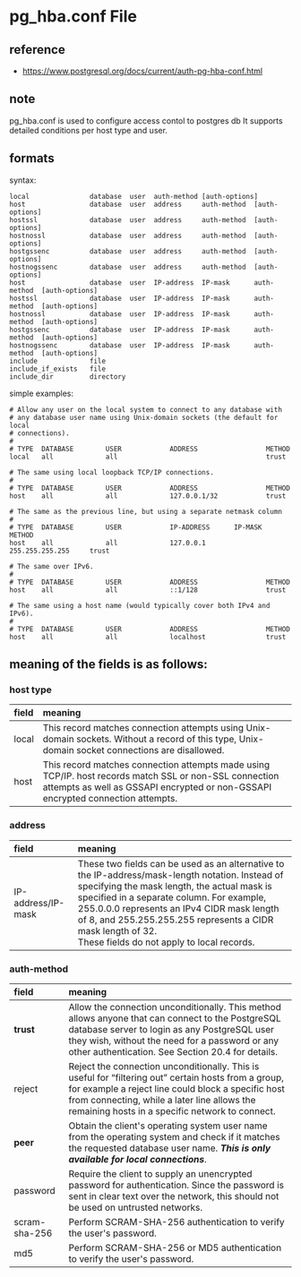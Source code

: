 # pg_hba.conf File

## reference
* https://www.postgresql.org/docs/current/auth-pg-hba-conf.html

## note
pg_hba.conf is used to configure access contol to postgres db
It supports detailed conditions per host type and user. 

## formats
syntax:
```plain
local               database  user  auth-method [auth-options]
host                database  user  address     auth-method  [auth-options]
hostssl             database  user  address     auth-method  [auth-options]
hostnossl           database  user  address     auth-method  [auth-options]
hostgssenc          database  user  address     auth-method  [auth-options]
hostnogssenc        database  user  address     auth-method  [auth-options]
host                database  user  IP-address  IP-mask      auth-method  [auth-options]
hostssl             database  user  IP-address  IP-mask      auth-method  [auth-options]
hostnossl           database  user  IP-address  IP-mask      auth-method  [auth-options]
hostgssenc          database  user  IP-address  IP-mask      auth-method  [auth-options]
hostnogssenc        database  user  IP-address  IP-mask      auth-method  [auth-options]
include             file
include_if_exists   file
include_dir         directory
```

simple examples:
```plain
# Allow any user on the local system to connect to any database with
# any database user name using Unix-domain sockets (the default for local
# connections).
#
# TYPE  DATABASE        USER            ADDRESS                 METHOD
local   all             all                                     trust

# The same using local loopback TCP/IP connections.
#
# TYPE  DATABASE        USER            ADDRESS                 METHOD
host    all             all             127.0.0.1/32            trust

# The same as the previous line, but using a separate netmask column
#
# TYPE  DATABASE        USER            IP-ADDRESS      IP-MASK             METHOD
host    all             all             127.0.0.1       255.255.255.255     trust

# The same over IPv6.
#
# TYPE  DATABASE        USER            ADDRESS                 METHOD
host    all             all             ::1/128                 trust

# The same using a host name (would typically cover both IPv4 and IPv6).
#
# TYPE  DATABASE        USER            ADDRESS                 METHOD
host    all             all             localhost               trust
```

## meaning of the fields is as follows:
### host type
|field|meaning|
|:---|:---|
|local|This record matches connection attempts using Unix-domain sockets. Without a record of this type, Unix-domain socket connections are disallowed.|
|host|This record matches connection attempts made using TCP/IP. host records match SSL or non-SSL connection attempts as well as GSSAPI encrypted or non-GSSAPI encrypted connection attempts.|

### address
|field|meaning|
|:---|:---|
|IP-address/IP-mask|    These two fields can be used as an alternative to the IP-address/mask-length notation. Instead of specifying the mask length, the actual mask is specified in a separate column. For example, 255.0.0.0 represents an IPv4 CIDR mask length of 8, and 255.255.255.255 represents a CIDR mask length of 32. <br> These fields do not apply to local records.|


### auth-method
|field|meaning|
|:---|:---|
|**trust**|Allow the connection unconditionally. This method allows anyone that can connect to the PostgreSQL database server to login as any PostgreSQL user they wish, without the need for a password or any other authentication. See Section 20.4 for details.|
|reject|Reject the connection unconditionally. This is useful for “filtering out” certain hosts from a group, for example a reject line could block a specific host from connecting, while a later line allows the remaining hosts in a specific network to connect.|
|**peer**|Obtain the client's operating system user name from the operating system and check if it matches the requested database user name. ***This is only available for local connections***.|
password|Require the client to supply an unencrypted password for authentication. Since the password is sent in clear text over the network, this should not be used on untrusted networks.|
|scram-sha-256|Perform SCRAM-SHA-256 authentication to verify the user's password.|
|md5|Perform SCRAM-SHA-256 or MD5 authentication to verify the user's password.|
